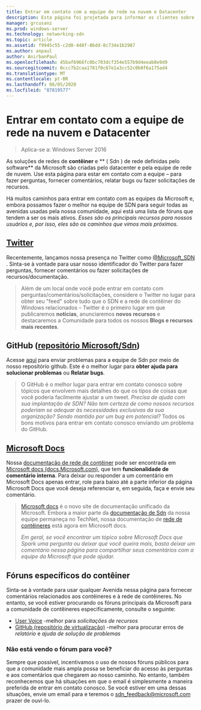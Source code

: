 ```yaml
---
title: Entrar em contato com a equipe de rede na nuvem e Datacenter
description: Esta página foi projetada para informar os clientes sobre os melhores métodos para alcançar a equipe de SDN em vários contextos.
manager: grcusanz
ms.prod: windows-server
ms.technology: networking-sdn
ms.topic: article
ms.assetid: f9945c55-c2d0-448f-86dd-8c734e1b2987
ms.author: anpaul
author: AnirbanPaul
ms.openlocfilehash: 45baf6966fc0bc703dcf354e557b9d4eeab8e9d9
ms.sourcegitcommit: 0ccc7b2caa1781f0c67e1a3cc52c0b0f6a175ad4
ms.translationtype: MT
ms.contentlocale: pt-BR
ms.lasthandoff: 08/05/2020
ms.locfileid: "87819577"
---
```

# <a name="contact-the-datacenter-and-cloud-networking-team"></a>Entrar em contato com a equipe de rede na nuvem e Datacenter

> Aplica-se a: Windows Server 2016

As soluções de redes de **contêiner** e ** \( Sdn \) de rede definidas pelo software** da Microsoft são criadas pelo datacenter e pela equipe de rede de nuvem. Use esta página para estar em contato com a equipe – para fazer perguntas, fornecer comentários, relatar bugs ou fazer solicitações de recursos.

Há muitos caminhos para entrar em contato com as equipes da Microsoft e, embora possamos fazer o melhor na equipe de SDN para seguir todas as avenidas usadas pela nossa comunidade, aqui está uma lista de fóruns que tendem a ser os mais ativos. *Esses são os principais recursos para nossos usuários e, por isso, eles são os caminhos que vimos mais próximos.*

## <a name="twitter"></a>[Twitter](https://twitter.com/Microsoft_SDN)

Recentemente, lançamos nossa presença no Twitter como [@Microsoft_SDN](https://twitter.com/Microsoft_SDN) . Sinta-se à vontade para usar nosso identificador do Twitter para fazer perguntas, fornecer comentários ou fazer solicitações de recursos/documentação.
> Além de um local onde você pode entrar em contato com perguntas/comentários/solicitações, considere o Twitter no lugar para obter seu "feed" sobre tudo que o SDN e a rede de contêiner do Windows relacionados – Twitter é o primeiro lugar em que publicaremos **notícias**, anunciaremos **novos recursos** e destacaremos a Comunidade para todos os nossos **Blogs e recursos mais recentes**.

## <a name="github-microsoftsdn-repo"></a>GitHub ([repositório Microsoft/Sdn](https://github.com/Microsoft/SDN/issues))
Acesse [aqui](https://github.com/Microsoft/SDN/issues) para enviar problemas para a equipe de Sdn por meio de nosso repositório github. Este é o melhor lugar para **obter ajuda para solucionar problemas** ou **Relatar bugs**.

> O GitHub é o melhor lugar para entrar em contato conosco sobre tópicos que envolvem mais detalhes do que os tipos de coisas que você poderia facilmente ajustar a um tweet. *Precisa de ajuda com sua implantação de SDN? Não tem certeza de como nossos recursos poderiam se adequar às necessidades exclusivas da sua organização? Sendo mantido por um bug em potencial?* Todos os bons motivos para entrar em contato conosco enviando um problema do GitHub.

## <a name="microsoft-docs"></a>[Microsoft Docs](https://docs.microsoft.com/)
Nossa [documentação de rede de contêiner](https://docs.microsoft.com/virtualization/windowscontainers/manage-containers/container-networking) pode ser encontrada em [Microsoft docs (docs.Microsoft.com)](https://docs.microsoft.com/), que tem **funcionalidade de comentário interna**. Para deixar ou responder a um comentário em Microsoft Docs apenas entrar, role para baixo até a parte inferior da página Microsoft Docs que você deseja referenciar e, em seguida, faça e envie seu comentário.

> [Microsoft docs](https://docs.microsoft.com/) é o novo site de documentação unificado da Microsoft. Embora a maior parte da [documentação de Sdn](https://technet.microsoft.com/windows-server-docs/networking/sdn/software-defined-networking) da nossa equipe permaneça no TechNet, nossa documentação de [rede de contêineres](https://docs.microsoft.com/virtualization/windowscontainers) está agora em Microsoft docs.
> 
> *Em geral, se você encontrar um tópico sobre Microsoft Docs que Spark uma pergunta ou deixar que você queira mais, basta deixar um comentário nessa página para compartilhar seus comentários com a equipe da Microsoft que pode ajudar.*

## <a name="container-specific-forums"></a>Fóruns específicos do contêiner
Sinta-se à vontade para usar qualquer Avenida nessa página para fornecer comentários relacionados aos contêineres e à rede de contêineres. No entanto, se você estiver procurando os fóruns principais da Microsoft para a comunidade de contêineres especificamente, consulte o seguinte:
- [User Voice](https://windowsserver.uservoice.com/forums/304624-containers) -melhor para *solicitações de recursos*
- [GitHub (repositório de virtualização)](https://github.com/Microsoft/Virtualization-Documentation) -melhor para procurar erros de *relatório* e *ajuda de solução de problemas*

### <a name="not-seeing-the-forum-for-you"></a>Não está vendo o fórum para você? 
Sempre que possível, incentivamos o uso de nossos fóruns públicos para que a comunidade mais ampla possa se beneficiar do acesso às perguntas e aos comentários que chegarem ao nosso caminho. No entanto, também reconhecemos que há situações em que o email é simplesmente a maneira preferida de entrar em contato conosco. Se você estiver em uma dessas situações, envie um email para e teremos o sdn_feedback@microsoft.com prazer de ouvi-lo.

